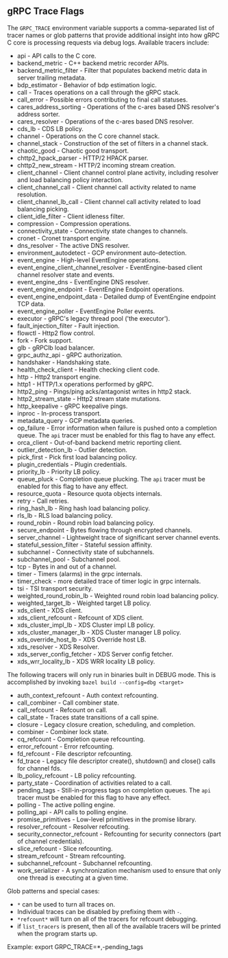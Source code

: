 <!---
Automatically generated by tools/codegen/core/gen_trace_flags.py
--->

gRPC Trace Flags
----------------

The `GRPC_TRACE` environment variable supports a comma-separated list of tracer
names or glob patterns that provide additional insight into how gRPC C core is
processing requests via debug logs. Available tracers include:

  - api - API calls to the C core.
  - backend_metric - C++ backend metric recorder APIs.
  - backend_metric_filter - Filter that populates backend metric data in server trailing metadata.
  - bdp_estimator - Behavior of bdp estimation logic.
  - call - Traces operations on a call through the gRPC stack.
  - call_error - Possible errors contributing to final call statuses.
  - cares_address_sorting - Operations of the c-ares based DNS resolver's address sorter.
  - cares_resolver - Operations of the c-ares based DNS resolver.
  - cds_lb - CDS LB policy.
  - channel - Operations on the C core channel stack.
  - channel_stack - Construction of the set of filters in a channel stack.
  - chaotic_good - Chaotic good transport.
  - chttp2_hpack_parser - HTTP/2 HPACK parser.
  - chttp2_new_stream - HTTP/2 incoming stream creation.
  - client_channel - Client channel control plane activity, including resolver and load balancing policy interaction.
  - client_channel_call - Client channel call activity related to name resolution.
  - client_channel_lb_call - Client channel call activity related to load balancing picking.
  - client_idle_filter - Client idleness filter.
  - compression - Compression operations.
  - connectivity_state - Connectivity state changes to channels.
  - cronet - Cronet transport engine.
  - dns_resolver - The active DNS resolver.
  - environment_autodetect - GCP environment auto-detection.
  - event_engine - High-level EventEngine operations.
  - event_engine_client_channel_resolver - EventEngine-based client channel resolver state and events.
  - event_engine_dns - EventEngine DNS resolver.
  - event_engine_endpoint - EventEngine Endpoint operations.
  - event_engine_endpoint_data - Detailed dump of EventEngine endpoint TCP data.
  - event_engine_poller - EventEngine Poller events.
  - executor - gRPC's legacy thread pool ('the executor').
  - fault_injection_filter - Fault injection.
  - flowctl - Http2 flow control.
  - fork - Fork support.
  - glb - gRPClb load balancer.
  - grpc_authz_api - gRPC authorization.
  - handshaker - Handshaking state.
  - health_check_client - Health checking client code.
  - http - Http2 transport engine.
  - http1 - HTTP/1.x operations performed by gRPC.
  - http2_ping - Pings/ping acks/antagonist writes in http2 stack.
  - http2_stream_state - Http2 stream state mutations.
  - http_keepalive - gRPC keepalive pings.
  - inproc - In-process transport.
  - metadata_query - GCP metadata queries.
  - op_failure - Error information when failure is pushed onto a completion queue. The `api` tracer must be enabled for this flag to have any effect.
  - orca_client - Out-of-band backend metric reporting client.
  - outlier_detection_lb - Outlier detection.
  - pick_first - Pick first load balancing policy.
  - plugin_credentials - Plugin credentials.
  - priority_lb - Priority LB policy.
  - queue_pluck - Completion queue plucking. The `api` tracer must be enabled for this flag to have any effect.
  - resource_quota - Resource quota objects internals.
  - retry - Call retries.
  - ring_hash_lb - Ring hash load balancing policy.
  - rls_lb - RLS load balancing policy.
  - round_robin - Round robin load balancing policy.
  - secure_endpoint - Bytes flowing through encrypted channels.
  - server_channel - Lightweight trace of significant server channel events.
  - stateful_session_filter - Stateful session affinity.
  - subchannel - Connectivity state of subchannels.
  - subchannel_pool - Subchannel pool.
  - tcp - Bytes in and out of a channel.
  - timer - Timers (alarms) in the grpc internals.
  - timer_check - more detailed trace of timer logic in grpc internals.
  - tsi - TSI transport security.
  - weighted_round_robin_lb - Weighted round robin load balancing policy.
  - weighted_target_lb - Weighted target LB policy.
  - xds_client - XDS client.
  - xds_client_refcount - Refcount of XDS client.
  - xds_cluster_impl_lb - XDS Cluster impl LB policy.
  - xds_cluster_manager_lb - XDS Cluster manager LB policy.
  - xds_override_host_lb - XDS Override host LB.
  - xds_resolver - XDS Resolver.
  - xds_server_config_fetcher - XDS Server config fetcher.
  - xds_wrr_locality_lb - XDS WRR locality LB policy.

The following tracers will only run in binaries built in DEBUG mode. This is
accomplished by invoking `bazel build --config=dbg <target>`
  - auth_context_refcount - Auth context refcounting.
  - call_combiner - Call combiner state.
  - call_refcount - Refcount on call.
  - call_state - Traces state transitions of a call spine.
  - closure - Legacy closure creation, scheduling, and completion.
  - combiner - Combiner lock state.
  - cq_refcount - Completion queue refcounting.
  - error_refcount - Error refcounting.
  - fd_refcount - File descriptor refcounting.
  - fd_trace - Legacy file descriptor create(), shutdown() and close() calls for channel fds.
  - lb_policy_refcount - LB policy refcounting.
  - party_state - Coordination of activities related to a call.
  - pending_tags - Still-in-progress tags on completion queues. The `api` tracer must be enabled for this flag to have any effect.
  - polling - The active polling engine.
  - polling_api - API calls to polling engine.
  - promise_primitives - Low-level primitives in the promise library.
  - resolver_refcount - Resolver refcouting.
  - security_connector_refcount - Refcounting for security connectors (part of channel credentials).
  - slice_refcount - Slice refcounting.
  - stream_refcount - Stream refcounting.
  - subchannel_refcount - Subchannel refcounting.
  - work_serializer - A synchronization mechanism used to ensure that only one thread is executing at a given time.

Glob patterns and special cases:
  - `*` can be used to turn all traces on.
  - Individual traces can be disabled by prefixing them with `-`.
  - `*refcount*` will turn on all of the tracers for refcount debugging.
  - if `list_tracers` is present, then all of the available tracers will be
    printed when the program starts up.

Example:
export GRPC_TRACE=*,-pending_tags
